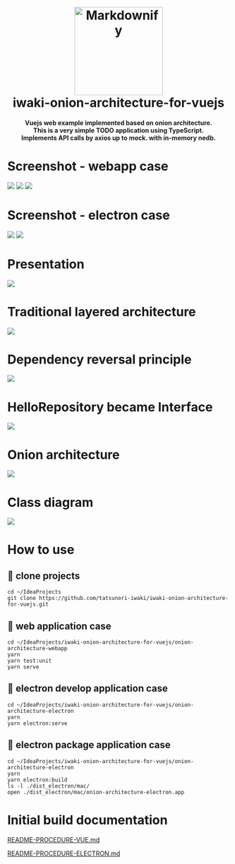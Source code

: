 <h1 align="center">
  <br>
  <img src="./docs/icon.png"alt="Markdownify" width="200">
  <br>
  iwaki-onion-architecture-for-vuejs
  <br>
</h1>
<h4 align="center">
  Vuejs web example implemented based on onion architecture.
  <br>This is a very simple TODO application using TypeScript.
  <br>Implements API calls by axios up to mock. with in-memory nedb.
</h4>

# Screenshot - webapp case
![](docs/Screenshot-001.png)
![](docs/Screenshot-002.png)
![](docs/Screenshot-003.png)

# Screenshot - electron case
![](docs/Screenshot-electron-002.png)
![](docs/Screenshot-electron-001.png)

# Presentation
![](docs/Presentation-001.png)

# Traditional layered architecture
![](docs/Presentation-002.png)

# Dependency reversal principle
![](docs/Presentation-003.png)

# HelloRepository became Interface
![](docs/Presentation-004.png)

# Onion architecture
![](docs/Presentation-005.png)

# Class diagram
![](docs/Presentation-006.png)

# How to use
## 🍺 clone projects
```
cd ~/IdeaProjects
git clone https://github.com/tatsunori-iwaki/iwaki-onion-architecture-for-vuejs.git
```

## 🍺 web application case
```
cd ~/IdeaProjects/iwaki-onion-architecture-for-vuejs/onion-architecture-webapp
yarn
yarn test:unit
yarn serve
```

## 🍺 electron develop application case
```
cd ~/IdeaProjects/iwaki-onion-architecture-for-vuejs/onion-architecture-electron
yarn
yarn electron:serve
```

## 🍺 electron package application case
```
cd ~/IdeaProjects/iwaki-onion-architecture-for-vuejs/onion-architecture-electron
yarn
yarn electron:build
ls -l ./dist_electron/mac/
open ./dist_electron/mac/onion-architecture-electron.app
```

# Initial build documentation
[README-PROCEDURE-VUE.md](./README-PROCEDURE-VUE.md)

[README-PROCEDURE-ELECTRON.md](./README-PROCEDURE-ELECTRON.md)

